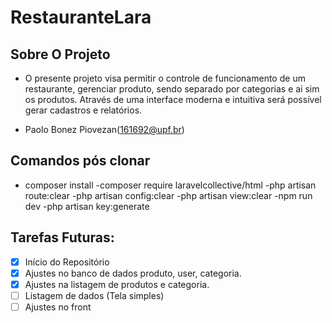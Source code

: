 # RestauranteLara
## Sobre O Projeto

-  O presente projeto visa permitir o controle de funcionamento de um restaurante, gerenciar produto, sendo separado por categorias e ai sim os produtos. Através de uma interface moderna e intuitiva será possível gerar cadastros e relatórios.

- Paolo Bonez Piovezan(161692@upf.br)

## Comandos pós clonar
- composer install
-composer require laravelcollective/html
-php artisan route:clear
-php artisan config:clear
-php artisan view:clear
-npm run dev
-php artisan key:generate

## Tarefas Futuras:
- [x] Início do Repositório
- [x] Ajustes no banco de dados produto, user, categoria.
- [x] Ajustes na listagem de produtos e categoria.
- [ ] Listagem de dados (Tela simples)
- [ ] Ajustes no front
